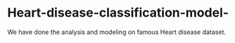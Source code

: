 # Heart-disease-classification-model-
We have done the analysis and modeling on famous Heart disease dataset. 
